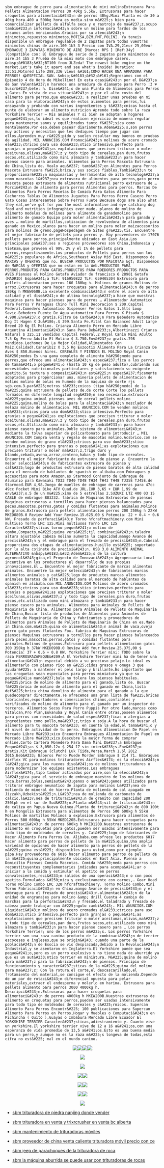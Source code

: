 
```
sbm embrague de perro para alimentación de mini molinoExtrusora Para Pellets Alimentacion Perros 30 40kg 5.5kw. Extrusoras para hacer croquetas para alimentaci&#243;n de perros 40kg.Mini Planta es de 30 a 40kg hora.400 a 500kg hora es media.sino m&#225;s bien para comercializar pellets de alfalfa seca y o rastrojo de ma&#237;z.ocupo tambi&#233;n informaci&#243;n sobre un molino para fardos de los insumos antes mencionados.Gracias por su atenci&#243;n minimotos,repuestos minimotos,MOTISA,BZM,PMT,POLINI. Ya teneis disponible un embrague regulable de 2 zapatas para todas vuestras minimotos chinas de aire.100 1b5 3 Precio con IVA.29,21eur 25,00eur EMBRAGUE 3 ZAPATAS MINIMOTO DE AIRE [Marca: RPS ] [Ref:34y] [Compatible con: B] Embrague de serie de 3 zapatas para minimotos de aire.34 1b5 3 Prueba de la mini moto con embrague casero. &nbsp;&#0183;&#32;BT100 from JLZeda! The newest bike engine on the market.Let's take it apart and see what's inside! Duration: 13:51.Motored Life 288,336 views &#161;COMO HACER UNA ARMADURA PARA PERROS! 😂ESPECIAL SAN. &nbsp;&#0183;&#32;&#161;Regresamos con el Episodio 4 de Hora de Mikellino! En esta ocasi&#243;n por el D&#237;a de San Valent&#237;n haremos una armadura de diamante para Perro :3 💗 Suscr&#237;bete: h. Dise&#241;o de una Planta de Alimentos para Perros y Gatos En vista de esa situaci&#243;n y por el alto costo del alimento para perros,que empec&#233; a realizar unas pruebas en mi casa para la elaboraci&#243;n de estos alimentos para perros,fui ensayando y probando con varios ingredientes y t&#233;cnicas hasta el punto de elaborar un alimento nutricion Aprende todo sobre la raza Yorkshire Terrier — Mis animales Y si bien se adaptan a hogares peque&#241;os,lo ideal es que realicen ejercicio de manera regular para mantenerse sanos y equilibrados tanto f&#237;sica como mentalmente.Por eso,deben pasear diariamente.Adem&#225;s,son perros muy activos y necesitan que les dediques tiempo pae jugar con ellos.Aprenden muy r&#225;pido y suelen resultar muy buenos en pruebas de agilidad. MIL ANUNCIOS.COM Promoci&#243;n molinos de acero cromado el&#233;ctricos para uso dom&#233;stico intensivo.perfecto para granjas o peque&#241;as explotaciones que precisen triturar o moler aceitunas,olivas,ma&#237;z y todo tipo de cereales,pan duro,frutos secos,etc.utilizado como mini almazara y tambi&#233;n para hacer pienso casero para animales. Alimentos para Perros Mascota Extrusora de China,lista de. Vealo aqu&#237; tamb&#237;en Alimentos para Perros Mascota Extrusora f&#225;brica,y sus socios fiables.Tambi&#233;n te proporcionar&#225;n maquinarias y herramientas de alta tecnolog&#237;a como mascotas l&#237;nea extrusora de alimentos para perros,gato perro mascota peces extrusora de alimentos nutricional perro extrusora de … Porci&#243;n de alimento para perros Alimentos para perros. Marcas De Alimentos Para Perros Recetas De Comida Para Gatos Alimento Para Cachorros Tablas De Alimentos Juguetes Para Perros Perro Casero Perro Gato Cosas Interesantes Sobre Perros Fuete Because dogs are also what they eat,we've got for you the most informative and eye catching dog food and nutrition infographics ever made. planos de molino de alimento modelos de molinos para alimento de ganadomolino para alimento de ganado Equipo para moler alimentaci&#243;n para ganado y aves … molino de martillos,cotizacion de revolvedora de alimentos para ganado en Mexico.planos para hacer un molino para moler maizaccesorios para molinos de greno.pageHospedagem de Sites gr&#225;tis. Encuentre el mejor fabricante de pellets para perros y. Hay proveedores de 17076 pellets para perros,principalmente ubicados en East Asia.Los principales pa&#237;ses o regiones proveedores son China,Indonesia y Vietnam,que proveen el 90%，2% y el 1% de pellets para perros,respectivamente.Los productos de Pellets para perros son los m&#225;s populares de Africa,Southeast Asiay Mid East. Disponemos de MARCAS y OFERTAS que no. BUSCAR PROCUCTOS POR MASCOTAS &gt; Disponemos de MARCAS y OFERTAS que no estan en la Web.PRODUCTOS PARA PERROS.PRODUTOS PARA GATOS.PRODUCTOS PARA ROEDORES.PRODUCTOS PARA AVES.Piensos el Molino Getafe Aviador de francisco 6 28901 Getafe (MADRID) Espa&#241;a TLF: 916950822 TLF: 659405304 Extrusora para pellets alimentacion perros 160 180kg h. Molinos de granos Molinos de arroz.Extrusoras para hacer croquetas para alimentaci&#243;n de perros 180kg h MKEW060B.La excelente combinaci&#243;n entre el acero de alta calidad y el dise&#241;o de ultima tecnolog&#237;a hace que nuestras maquinas para hacer piensos para de perros … Alimentador Automatico Para Perros Y Paraguas Chino Tull Mini Decoracion $ 200.Capital Federal.Comedero Automatico Dispenser Perros Gatos 1.5lts Loop Savic.Bebedero Fuente De Agua automatico Para Perros X Pisada $ 4.900.Env&#237;o gratis.Filtro De Carb&#243;n Para Bebedero Automatico Dog It Hagen X 3u&#186;.$ 399.Santa Fe.Vital Can Balanced Adult Large Breed 20 Kg El Molino. Crianza Alimento Perro en Mercado Libre Argentina Alimentaci&#243;n Sana Para Beb&#233;s,Albertinazzi Crianza Natural $ 325.11 vendidos Capital Federal.2 Royal Canin Mini Adulto 7.5 Kg Perro Adulto El Molino $ 3.750.Env&#237;o gratis.798 vendidos.Lechones De La Mejor Calidad,Alimentados Con Maiz,Calidad!.Canaribiz X 3,5 Kg Exzootix Alimento Para La Crianza De Aves $ 850.Buenos Aires. CEREALES Y PIENSOS EL MOLINO Royal Canin H&#250;medos Es una gama completa de alimento h&#250;medo para perros,que ofrece una alimentaci&#243;n espec&#237;fica a los perros de tama&#241;o peque&#241;o (hasta 10 kg de peso adulto),cubriendo sus necesidades nutricionales particulares y satisfaciendo su exigente apetito.Su textura y composici&#243;n est&#225;n espec&#237;ficamente adaptadas para proporcionar una. mineria pellets de alimentacion de molino molino de bolas en humedo de la maquina de corte rjs sgb.com.3.par&#225;metros t&#233;cnicos (tipo h&#250;medo) de la m&#225;quina extrusora de pellets de.de corte Corte los pellets formados en diferente longitud seg&#250;n sea necesario.extrusora m&#225;quina animal piensos aves de corral pellets molino m&#225;quina.molino de bolas para la alimentaci&#243;n mezclador de melaza molino de alimentacion. MIL ANUNCIOS.COM Se venden molinos el&#233;ctricos para uso dom&#233;stico intensivo.Perfecto para granjas o peque&#241;as explotaciones que precisen triturar o moler aceitunas,olivas,ma&#237;z y todo tipo de cereales,pan duro,frutos secos,etc.Utilizado como mini almazara y tambi&#233;n para hacer pienso casero para animales.Doble sistema de alimentaci&#243;n mediante la tolva superior de policarbonato para introducir … MIL ANUNCIOS.COM Compra venta y regalo de mascotas molino.Acsbrico.com se venden molinos de grano el&#233;ctricos para uso dom&#233;stico intensivo.perfecto para granjas o peque&#241;as explotaciones que precisen triturar o moler ma&#237;z,trigo duro y blando,cebada,avena,arroz,centeno,habas y todo tipo de cereales. Encuentre el mejor fabricante de extrusora de pienso y. Encuentre la mejor selecci&#243;n de fabricantes extrusora de pienso y cat&#225;logo de productos extrusora de pienso baratos de alta calidad para el mercado de hablantes de spanish en alibaba.com Embragues y accesorios para moto Amazon.es Starmood Conjunto de Embrague de Aluminio para Kawasaki TD33 TD40 TD48 TH34 TH43 TH48 TJ35E TJ45E.de Starmood.EUR 4,98.Juego de muelles de embrague de carreras para 47cc 49cc Pocket Mini Bike ATV Quad.de JRL.EUR 3,65 + EUR 1,99 de env&#237;o.5 de un m&#225;ximo de 5 estrellas 2.SUZUKI LTZ 400 03 15 CABLE de embrague 883232. fabrica de Maquinas Extrusoras de piensos Maquinas extrusoras a tornillos para hacer piensos balanceados para peces,mascotas,perros,gatos y comidas flotantes para animales.Molinos de granos.Extrusora para pellets alimentacion perros 200 250kg h 22kW MKED080B.0 Review Add Your Review.15.625,00 $ Potencia: 22 + 0.4 + 0.6 kW. Fresado de perforaci&#243;n Torno hfcraftmachinery.com Mini multiuso Torno LMC 125.Mini multiusos Torno LMC 125 Caracter&#237;sticas torno peque&#241;o molino de combo,Compacto,m&#225;quina vers&#225;til combinaci&#243;n.taladro altura ajustable cabeza molino aumenta la capacidad.mango Avance de precisi&#243;n y el embrague para el fresado de precisi&#243;n.Cabezal proporciona dos etapas de alimentaciones.husillo est&#225; soportado por la alta cojinete de precisi&#243;n. USB 3.0 ALIMENTO ANIMAL ALTERNATIVO &nbsp;&#0183;&#32;Adem&#225;s de la cultura agroecol&#243;gica,el Proyecto de Innovaci&#243;n Agropecuaria Local incentiva en los productores el desarrollo de sus propias innovaciones.El … Encuentre el mejor fabricante de marcas alimentos animales. Encuentre la mejor selecci&#243;n de fabricantes marcas alimentos animales y cat&#225;logo de productos marcas alimentos animales baratos de alta calidad para el mercado de hablantes de spanish en alibaba.com MIL ANUNCIOS.COM Molinos de acero cromados el&#233;ctricos para uso dom&#233;stico intensivo.perfecto para granjas o peque&#241;as explotaciones que precisen triturar o moler aceitunas,olivas,ma&#237;z y todo tipo de cereales,pan duro,frutos secos,etc.utilizado como mini almazara y tambi&#233;n para hacer pienso casero para animales. Alimentos para Animales de Pellets de Maquinaria de China. Alimentos para Animales de Pellets de Maquinaria de China,Buscar lista de productos de Alimentos para Animales de Pellets de Maquinaria de China y fabricantes y proveedores de Alimentos para Animales de Pellets de Maquinaria de China en es.Made in China.com.m&#225;quina de alimentaci&#243;n animal de vaca,oveja perro gato peces flotantes Fox. fabrica de Maquinas Extrusoras de piensos Maquinas extrusoras a tornillos para hacer piensos balanceados para peces,mascotas,perros,gatos y comidas flotantes para animales.Molinos de granos.Extrusora para pellets alimentacion gatos 300 350kg h 37kW MKED090B.0 Review Add Your Review.25.375,00 $ Potencia: 37 + 0.6 + 0.8 KW. Yorkshire Terrier mini: TODO sobre la raza PERROSRAZAPEQUE&#209;A El Yorkshire Terrier mini ha de tener una alimentaci&#243;n especial debido a su precioso pelaje.Lo ideal es alimentarlo con pienso rico en &#225;cidos grasos y omega 3 que ayudar&#225; a mantener el pelo largo y brillante.Es importante que las croquetas sean especiales para perros miniatura ya que su peque&#241;a mand&#237;bula no tolera los piensos habituales. F&#225;brica de molino de alimento para el ganado,lista de. Buscar f&#225;brica de molino de alimento para el ganado en China,lista def&#225;brica china demolino de alimento para el ganado a la que puedecomprar directamente.Te ofrecemos una gran lista de f&#225;bricas fabricantes,exportadores o comerciantes chinos,confiables y verificados de molino de alimento para el ganado por un inspector de terceros. Alimentos Secos Para Perro Puppis Por otro lado,marcas como Vitalcan,Pro Plan,Eukanuba y Royal Canin entre otras,poseen alimentos para perros con necesidades de salud espec&#237;ficas o alergias a ingredientes como pollo,ma&#237;z,trigo o soja.A la hora de buscar el alimento para tu mascota ten&#233; en cuenta la edad,el tama&#241;o y el nivel de actividad de tu perro. Embragues Alimentacion De Papel en Mercado Libre M&#233;xico Encuentra Embragues Alimentacion De Papel en Mercado Libre M&#233;xico.Descubre la mejor forma de comprar online.Corto Cartera Monedero Para Dama Mini D&#237;a Embrague Peque&#241;as $ 3,050.12x $ 254 17 sin inter&#233;s.Env&#237;o gratis.Kit Embrague (clutch) Luk Tiida,Versa,March 1.6l 2012 2015.Beb&#233; Baberos Perro Puede Morder Embrague $ 214 71. Embragues Airflex VC para molinos trituradores Airflex&#174; es la elecci&#243;n l&#243;gica para los nuevos dise&#241;os de molinos trituradores o para modernizar los equipos existentes.Los embragues Airflex&#174;,tipo tambor activados por aire,son la elecci&#243;n l&#243;gica para el servicio de embrague maestro de los molinos de roca,barras,bolas,semiaut&#243;genos o aut&#243;genos utilizados para triturar embrague neumatico de zapata para molinos L&#237;nea de molienda de mineral de hierro.Planta de molienda de cal apagada en Jizzakh,Uzbekist&#225;n.L&#237;nea de molienda de carbonato de calcio.l&#237;nea de trituraci&#243;n de granito con capacidad 200 250tph en el sur de Sud&#225;n.Planta m&#243;vil de trituraci&#243;n de caliza en Papua Nueva Guinea.Planta de trituraci&#243;n de 800 100t h en Mongolia Extrusora para alimentos de Perros 500 600kg h 55kW Molinos de martillos Molinos a explosion.Extrusora para alimentos de Perros 500 600kg h 55kW MKED120B.Extrusoras para hacer croquetas para alimentaci&#243;n de perros 600kg h MKED120B.Nuestras extrusoras de alimento en croquetas para gatos,pueden ser usadas intensivamente para todo tipo de moldeados de cereales y. Cat&#225;logo de fabricantes de Hacer Alimento Para Perros De. Alibaba.com ofrece los productos 6017 hacer alimento para perros de pellets de la m&#225;quina.Una amplia variedad de opciones de hacer alimento para perros de pellets de la m&#225;quina est&#225; disponibles para usted,como por ejemplo pipa.Hay proveedores de 6016 hacer alimento para perros de pellets de la m&#225;quina,principalmente ubicados en East Asia. Pienso a Domicilio Piensos Comida Mascotas. Comida h&#250;meda para perros con reconstituyentes complementarios indicados para acompa&#241;ar o iniciar a la comida y estimular el apetito en perros convalecientes,reci&#233;n salidos de una operaci&#243;n o con poco apetito.Formulados &#250;nica y exclusivamente con carnes,… Gear Head Torno Molino Combo LMC 320 hfcraftmachinery. Torno Molino Combo,Mini Torno Fabricaci&#243;n en China.mango Avance de precisi&#243;n y el embrague para el fresado de precisi&#243;n.alimentaci&#243;n de la unidad de engranajes para molino &amp; drill Cuenta 4 cambio de marchas para la perforaci&#243;n y fresado.el taladrado y fresado de cabeza puede trabajar con &#225;ngulo cambi&#243;. MIL ANUNCIOS.COM Liquidaci&#243;n molinos de acero cromados el&#233;ctricos para uso dom&#233;stico intensivo.perfecto para granjas o peque&#241;as explotaciones que precisen triturar o moler aceitunas,olivas,ma&#237;z y todo tipo de cereales,pan duro,frutos secos,etc.utilizado como mini almazara y tambi&#233;n para hacer pienso casero para … Los perros Yorkshire Terrier; uno de los perros m&#225;s. Los perros Yorkshire terrier son una raza canina producto de la combinaci&#243;n de terrier escoceses e ingleses,que se origin&#243; cuando una parte de la poblaci&#243;n de Esocia se vio desplazada,debido a la Revoluci&#243;n Industrial,y se asentaron en Inglaterra.El Yorkshire puede que sea peque&#241;o,pero es un perro explosivo y no tiene nada de aburrido ya que es un aut&#233;ntico terrier en miniatura. M&#225;quina de molino para ma&#237;z para la fabricaci&#243;n de piensos. Principio de funcionamiento y caracter&#237;sticas de la m&#225;quina del molino para ma&#237;z: Con la rotura,el corte,el descascarillado,el frotamiento del material,se consigue el efecto de la molienda.Depende de un par de rotaci&#243;n diferencial opuesta para pelar materiales,extraer el endosperma y molerlo en harina. Extrusora para pellets alimento para perros 3000 4000kg h. Descripci&#243;n.Extrusoras para hacer croquetas para alimentaci&#243;n de perros 4000kg h MKEW200B.Nuestras extrusoras de alimento en croquetas para perros,pueden ser usadas intensivamente para todo tipo de moldeados de cereales y c&#225;rnicos. Supercan Alimento Para Perros Encontr&#225; 100 publicaciones para Supercan Alimento Para Perros en Perros,Hogar y Muebles o Computaci&#243;n en Pichincha ( Quito ),Guayas o Imbabura Mercado Libre Ecuador El YORKSHIRE TERRIER Caracter&#237;sticas,adiestramiento y. Cuanto vive un yorkshire.El yorkshire terrier vive de 12 a 16 a&#241;os,con una esperanza de vida promedio de 13,5 a&#241;os.Esto es una buena media para un perro,y aunque no es la raza m&#225;s longeva de todas,esta cifra no est&#225; mal en el mundo canino. 
```

<div align="center">

<a href="https://es-mill.shibang-china.com/github&k=sbm+embrague+de+perro+para+alimentaci%C3%B3n+de+mini+molino"><img src="https://static.shibang-china.com/es/mill/index.jpg"></a><a href="https://es-mill.shibang-china.com/materials.htmlgithub&k=sbm+embrague+de+perro+para+alimentaci%C3%B3n+de+mini+molino"><img src="https://static.shibang-china.com/es/mill/materials.jpg"></a><a href="https://es-mill.shibang-china.com/about.htmlgithub&k=sbm+embrague+de+perro+para+alimentaci%C3%B3n+de+mini+molino"><img src="https://static.shibang-china.com/es/mill/about.jpg"></a><a href="https://es-mill.shibang-china.com/contact.htmlgithub&k=sbm+embrague+de+perro+para+alimentaci%C3%B3n+de+mini+molino"><img src="https://static.shibang-china.com/es/mill/contact.jpg"></a>

<a href="https://es-mill.shibang-china.com/github&k=sbm+embrague+de+perro+para+alimentaci%C3%B3n+de+mini+molino"><img src="https://static.shibang-china.com/es/mill/banner.jpg"></a>

<a href="https://swt.shibang-china.com/github&k=sbm+embrague+de+perro+para+alimentaci%C3%B3n+de+mini+molino"><img src="https://static.shibang-china.com/es/mill/chat.jpg"></a>

<a href="https://es-mill.shibang-china.com/products/vertical-roller-mill.htmlgithub&k=sbm+embrague+de+perro+para+alimentaci%C3%B3n+de+mini+molino"><img src="https://static.shibang-china.com/es/mill/vertical.jpg"></a><a href="https://es-mill.shibang-china.com/products/raymond-mill.htmlgithub&k=sbm+embrague+de+perro+para+alimentaci%C3%B3n+de+mini+molino"><img src="https://static.shibang-china.com/es/mill/raymond.jpg"></a>

<a href="https://es-mill.shibang-china.com/products/ultrafine-grinding-mill.htmlgithub&k=sbm+embrague+de+perro+para+alimentaci%C3%B3n+de+mini+molino"><img src="https://static.shibang-china.com/es/mill/ultrafine.jpg"></a><a href="https://es-mill.shibang-china.com/products/trapezium-grinding-mill.htmlgithub&k=sbm+embrague+de+perro+para+alimentaci%C3%B3n+de+mini+molino"><img src="https://static.shibang-china.com/es/mill/trapezium.jpg"></a>

<a href="https://es-mill.shibang-china.com/products/ball-mill.htmlgithub&k=sbm+embrague+de+perro+para+alimentaci%C3%B3n+de+mini+molino"><img src="https://static.shibang-china.com/es/mill/ball.jpg"></a><a href="https://es-mill.shibang-china.com/products/hammer-mill.htmlgithub&k=sbm+embrague+de+perro+para+alimentaci%C3%B3n+de+mini+molino"><img src="https://static.shibang-china.com/es/mill/hammer.jpg"></a>

<a href="https://swt.shibang-china.com/github&k=sbm+embrague+de+perro+para+alimentaci%C3%B3n+de+mini+molino"><img src="https://static.shibang-china.com/es/mill/case.jpg"></a>

</div>


* [sbm trituradora de piedra nanjing donde vender](sbm%20trituradora%20de%20piedra%20nanjing%20donde%20vender.md)

* [sbm trituradora en venta y trixrcrusher en venta bc alberta](sbm%20trituradora%20en%20venta%20y%20trixrcrusher%20en%20venta%20bc%20alberta.md)

* [sbm mantenimiento de trituradoras móviles](sbm%20mantenimiento%20de%20trituradoras%20m%C3%B3viles.md)

* [sbm proveedor de china venta caliente trituradora móvil precio con ce](sbm%20proveedor%20de%20china%20venta%20caliente%20trituradora%20m%C3%B3vil%20precio%20con%20ce.md)

* [sbm jeep de parachoques de la trituradora de roca](sbm%20jeep%20de%20parachoques%20de%20la%20trituradora%20de%20roca.md)

* [sbm la máquina aburrida se puede usar con trituradoras de rocas](sbm%20la%20m%C3%A1quina%20aburrida%20se%20puede%20usar%20con%20trituradoras%20de%20rocas.md)